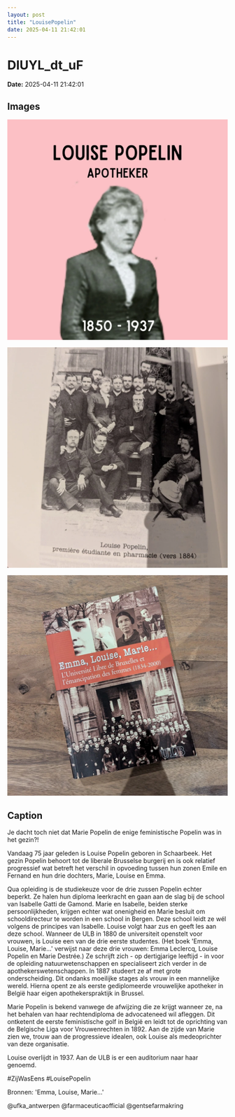 ```yaml
---
layout: post
title: "LouisePopelin"
date: 2025-04-11 21:42:01
---
```


# DIUYL_dt_uF

**Date:** 2025-04-11 21:42:01

## Images

![Image](../images/DIUYL_dt_uF_0.webp)

![Image](../images/DIUYL_dt_uF_1.webp)

![Image](../images/DIUYL_dt_uF_2.webp)

## Caption

Je dacht toch niet dat Marie Popelin de enige feministische Popelin was in het gezin?! 

Vandaag 75 jaar geleden is Louise Popelin geboren in Schaarbeek. Het gezin Popelin behoort tot de liberale Brusselse burgerij en is ook relatief progressief wat betreft het verschil in opvoeding tussen hun zonen Emile en Fernand en hun drie dochters, Marie, Louise en Emma.

Qua opleiding is de studiekeuze voor de drie zussen Popelin echter beperkt. Ze halen hun diploma leerkracht en gaan aan de slag bij de school van Isabelle Gatti de Gamond. Marie en Isabelle, beiden sterke persoonlijkheden, krijgen echter wat onenigheid en Marie besluit om schooldirecteur te worden in een school in Bergen. Deze school leidt ze wél volgens de principes van Isabelle. Louise volgt haar zus en geeft les aan deze school. Wanneer de ULB in 1880 de universiteit openstelt voor vrouwen, is Louise een van de drie eerste studentes. (Het boek 'Emma, Louise, Marie...' verwijst naar deze drie vrouwen: Emma Leclercq, Louise Popelin en Marie Destrée.) Ze schrijft zich - op dertigjarige leeftijd - in voor de opleiding natuurwetenschappen en specialiseert zich verder in de apothekerswetenschappen. In 1887 studeert ze af met grote onderscheiding. Dit ondanks moeilijke stages als vrouw in een mannelijke wereld. Hierna opent ze als eerste gediplomeerde vrouwelijke apotheker in België haar eigen apothekerspraktijk in Brussel. 

Marie Popelin is bekend vanwege de afwijzing die ze krijgt wanneer ze, na het behalen van haar rechtendiploma de advocateneed wil afleggen. Dit ontketent de eerste feministische golf in België en leidt tot de oprichting van de Belgische Liga voor Vrouwenrechten in 1892. Aan de zijde van Marie zien we, trouw aan de progressieve idealen, ook Louise als medeoprichter van deze organisatie. 

Louise overlijdt in 1937. Aan de ULB is er een auditorium naar haar genoemd.

#ZijWasEens #LouisePopelin

Bronnen: 'Emma, Louise, Marie...'

@ufka_antwerpen @farmaceuticaofficial @gentsefarmakring

